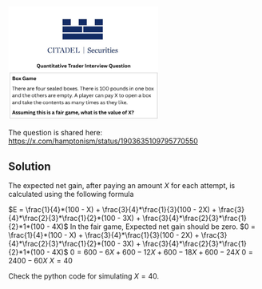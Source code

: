 <img src="citatel_100_pound_box.jpg" alt="100 Pound Box" width="300" />

The question is shared here: https://x.com/hamptonism/status/1903635109795770550

## Solution

The expected net gain, after paying an amount $X$ for each attempt, is calculated using the following formula

$E = \frac{1}{4}*(100 - X) + \frac{3}{4}*\frac{1}{3}(100 - 2X) + \frac{3}{4}*\frac{2}{3}*\frac{1}{2}*(100 - 3X) + \frac{3}{4}*\frac{2}{3}*\frac{1}{2}*1*(100 - 4X)$
In the fair game, Expected net gain should be zero.
$0 = \frac{1}{4}*(100 - X) + \frac{3}{4}*\frac{1}{3}(100 - 2X) + \frac{3}{4}*\frac{2}{3}*\frac{1}{2}*(100 - 3X) + \frac{3}{4}*\frac{2}{3}*\frac{1}{2}*1*(100 - 4X)$
$0 = 600 - 6X + 600 - 12X + 600 - 18X + 600 - 24X$
$0 = 2400 - 60X$
$X = 40$

Check the python code for simulating $X = 40$.